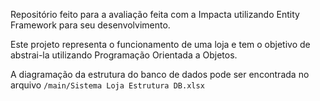 Repositório feito para a avaliação feita com a Impacta utilizando Entity Framework para seu desenvolvimento.

Este projeto representa o funcionamento de uma loja e tem o objetivo de abstrai-la utilizando Programação Orientada a Objetos.

A diagramação da estrutura do banco de dados pode ser encontrada no arquivo ```/main/Sistema Loja Estrutura DB.xlsx```
